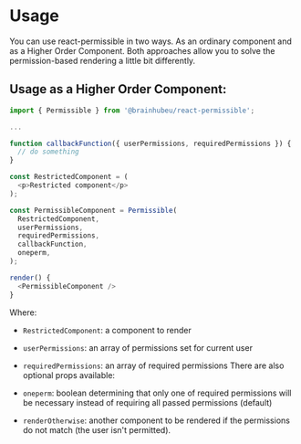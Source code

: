 # Usage

You can use react-permissible in two ways. As an ordinary component and as a Higher Order Component. Both approaches allow you to solve the permission-based rendering a little bit differently.

## Usage as a Higher Order Component:
```javascript
import { Permissible } from '@brainhubeu/react-permissible';

...

function callbackFunction({ userPermissions, requiredPermissions }) {
  // do something
}

const RestrictedComponent = (
  <p>Restricted component</p>
);

const PermissibleComponent = Permissible(
  RestrictedComponent,
  userPermissions,
  requiredPermissions,
  callbackFunction,
  oneperm,
);

render() {
  <PermissibleComponent />
}
```

Where:

* `RestrictedComponent`: a component to render
* `userPermissions`: an array of permissions set for current user
* `requiredPermissions`: an array of required permissions
There are also optional props available:

* `oneperm`: boolean determining that only one of required permissions will be necessary instead of requiring all passed permissions (default)
* `renderOtherwise`: another component to be rendered if the permissions do not match (the user isn't permitted).
